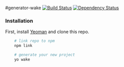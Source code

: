 #generator-wake 
[![Build Status](https://travis-ci.org/colorlight4/generator-wake.svg?branch=master)](https://travis-ci.org/colorlight4/generator-wake) [![Dependency Status](https://david-dm.org/colorlight4/generator-wake/status.svg)](https://david-dm.org/colorlight4/generator-wake#info=Dependencies)

### Installation

First, install [Yeoman](http://yeoman.io) and clone this repo.

```sh
	# link repo to npm
	npm link

	# generate your new project
	yo wake
```
